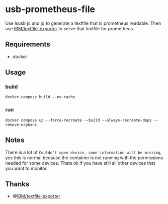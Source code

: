 # usb-prometheus-file
Use lsusb jc and jq to generate a textfile that is prometheus readable. Then use [IBM/textfile-exporter](https://github.com/IBM/textfile-exporter) to serve that textfile for prometheus.

## Requirements
- docker

## Usage
### build
```
docker-compose build --no-cache
```
### run
```
docker compose up --force-recreate --build --always-recreate-deps --remove-orphans
```

## Notes

There is a lot of `Couldn't open device, some information will be missing`, yes this is normal because the container is not running with the permissions needed for some devices. Thats ok if you have still all other devices that you want to monitor.

## Thanks
- @[IBM/textfile-exporter](https://github.com/IBM/textfile-exporter)
